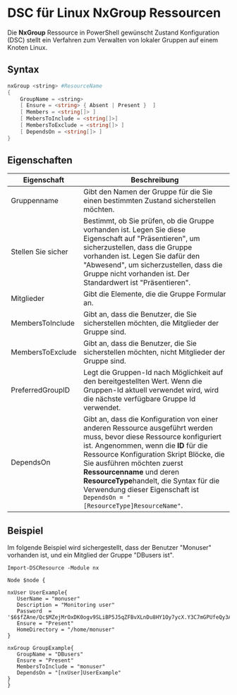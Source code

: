 # DSC für Linux NxGroup Ressourcen

Die **NxGroup** Ressource in PowerShell gewünscht Zustand Konfiguration (DSC) stellt ein Verfahren zum Verwalten von lokaler Gruppen auf einem Knoten Linux.

## Syntax

```powershell
nxGroup <string> #ResourceName
{
    GroupName = <string>
    [ Ensure = <string> { Absent | Present }  ]
    [ Members = <string[]> ]
    [ MebersToInclude = <string[]>]
    [ MembersToExclude = <string[]> ]
    [ DependsOn = <string[]> ]
}

```

## Eigenschaften

|  Eigenschaft |  Beschreibung | 
|---|---|
| Gruppenname| Gibt den Namen der Gruppe für die Sie einen bestimmten Zustand sicherstellen möchten.| 
| Stellen Sie sicher| Bestimmt, ob Sie prüfen, ob die Gruppe vorhanden ist. Legen Sie diese Eigenschaft auf "Präsentieren", um sicherzustellen, dass die Gruppe vorhanden ist. Legen Sie dafür den "Abwesend", um sicherzustellen, dass die Gruppe nicht vorhanden ist. Der Standardwert ist "Präsentieren".| 
| Mitglieder| Gibt die Elemente, die die Gruppe Formular an.| 
| MembersToInclude| Gibt an, dass die Benutzer, die Sie sicherstellen möchten, die Mitglieder der Gruppe sind.| 
| MembersToExclude| Gibt an, dass die Benutzer, die Sie sicherstellen möchten, nicht Mitglieder der Gruppe sind.| 
| PreferredGroupID| Legt die Gruppen-Id nach Möglichkeit auf den bereitgestellten Wert. Wenn die Gruppen-Id aktuell verwendet wird, wird die nächste verfügbare Gruppe Id verwendet.| 
| DependsOn | Gibt an, dass die Konfiguration von einer anderen Ressource ausgeführt werden muss, bevor diese Ressource konfiguriert ist. Angenommen, wenn die **ID** für die Ressource Konfiguration Skript Blöcke, die Sie ausführen möchten zuerst **Ressourcenname** und deren **ResourceType**handelt, die Syntax für die Verwendung dieser Eigenschaft ist `DependsOn = "[ResourceType]ResourceName"`.| 

## Beispiel

Im folgende Beispiel wird sichergestellt, dass der Benutzer "Monuser" vorhanden ist, und ein Mitglied der Gruppe "DBusers ist".

```
Import-DSCResource -Module nx 

Node $node {

nxUser UserExample{
   UserName = "monuser"
   Description = "Monitoring user"
   Password  =    '$6$fZAne/Qc$MZejMrOxDK0ogv9SLiBP5J5qZFBvXLnDu8HY1Oy7ycX.Y3C7mGPUfeQy3A82ev3zIabhDQnj2ayeuGn02CqE/0'
   Ensure = "Present"
   HomeDirectory = "/home/monuser"
}
 
nxGroup GroupExample{
   GroupName = "DBusers"
   Ensure = "Present"
   MembersToInclude = "monuser"
   DependsOn = "[nxUser]UserExample"            
}
}
```

